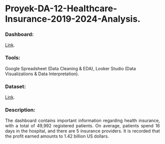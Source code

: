# Proyek-DA-12-Healthcare-Insurance-2019-2024-Analysis.
### Dashboard: 
[Link](https://lookerstudio.google.com/u/0/reporting/a2a6581f-c98d-4dad-be41-5fc8b02f7a7c).
### Tools:
Google Spreadsheet (Data Cleaning & EDA), Looker Studio (Data Visualizations & Data Interpretation).
### Dataset: 
[Link](https://www.kaggle.com/datasets/prasad22/healthcare-dataset).
### Description:
<p align="justify"> The dashboard contains important information regarding health insurance, with a total of 49,992 registered patients. On average, patients spend 16 days in the hospital, and there are 5 insurance providers. It is recorded that the profit earned amounts to 1.42 billion US dollars. </p>

